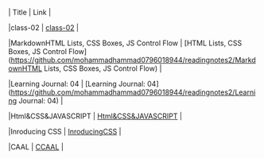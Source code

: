 




|    Title       |                                 Link                                                          | 


|class-02	     | [class-02](https://github.com/mohammadhammad0796018944/readingnotes2/class-02)                |


|MarkdownHTML Lists, CSS Boxes, JS Control Flow	     | [HTML Lists, CSS Boxes, JS Control Flow](https://github.com/mohammadhammad0796018944/readingnotes2/MarkdownHTML Lists, CSS Boxes, JS Control Flow)                           |

|Learning Journal: 04             | [Learning Journal: 04](https://github.com/mohammadhammad0796018944/readingnotes2/Learning Journal: 04)                           |


|Html&CSS&JAVASCRIPT | [Html&CSS&JAVASCRIPT]( )               |


|Inroducing CSS  | [InroducingCSS]()      |


|CAAL            | [CCAAL](L)                        |




